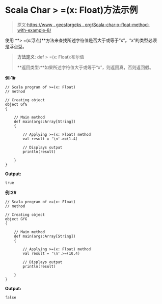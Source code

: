 # Scala Char > =(x: Float)方法示例

> 原文:[https://www . geesforgeks . org/Scala-char-x-float-method-with-example-8/](https://www.geeksforgeeks.org/scala-char-x-float-method-with-example-8/)

使用 **> =(x:浮点)**方法来查找所述字符值是否大于或等于“x”。“x”的类型必须是浮点型。

> **方法定义:** def > =(x: Float):布尔值
> 
> **返回类型:**如果所述字符值大于或等于“x”，则返回真，否则返回假。

**例:1#**

```
// Scala program of >=(x: Float)
// method

// Creating object
object GfG
{ 

    // Main method
    def main(args:Array[String])
    {

        // Applying >=(x: Float) method 
        val result = '\n'.>=(1.4)

        // Displays output
        println(result)

    }
} 
```

**Output:**

```
true

```

**例:2#**

```
// Scala program of >=(x: Float)
// method

// Creating object
object GfG
{ 

    // Main method
    def main(args:Array[String])
    {

        // Applying >=(x: Float) method
        val result = '\n'.>=(10.4)

        // Displays output
        println(result)

    }
} 
```

**Output:**

```
false

```